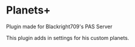 Planets+
====================
Plugin made for Blackright709's PAS Server

This plugin adds in settings for his custom planets.
